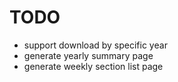 # TODO

* support download by specific year
* generate yearly summary page
* generate weekly section list page
